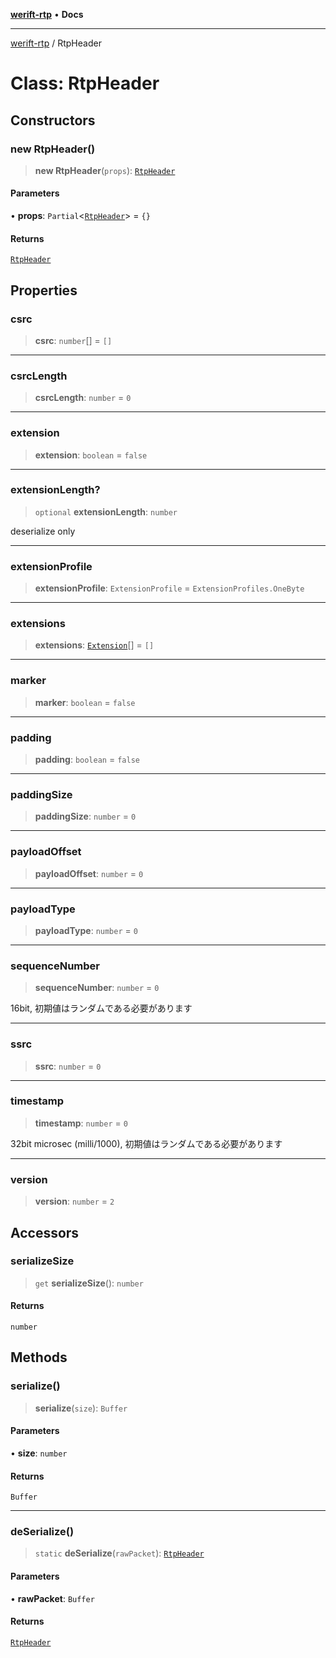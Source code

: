 [**werift-rtp**](../README.md) • **Docs**

***

[werift-rtp](../globals.md) / RtpHeader

# Class: RtpHeader

## Constructors

### new RtpHeader()

> **new RtpHeader**(`props`): [`RtpHeader`](RtpHeader.md)

#### Parameters

• **props**: `Partial`\<[`RtpHeader`](RtpHeader.md)\> = `{}`

#### Returns

[`RtpHeader`](RtpHeader.md)

## Properties

### csrc

> **csrc**: `number`[] = `[]`

***

### csrcLength

> **csrcLength**: `number` = `0`

***

### extension

> **extension**: `boolean` = `false`

***

### extensionLength?

> `optional` **extensionLength**: `number`

deserialize only

***

### extensionProfile

> **extensionProfile**: `ExtensionProfile` = `ExtensionProfiles.OneByte`

***

### extensions

> **extensions**: [`Extension`](../type-aliases/Extension.md)[] = `[]`

***

### marker

> **marker**: `boolean` = `false`

***

### padding

> **padding**: `boolean` = `false`

***

### paddingSize

> **paddingSize**: `number` = `0`

***

### payloadOffset

> **payloadOffset**: `number` = `0`

***

### payloadType

> **payloadType**: `number` = `0`

***

### sequenceNumber

> **sequenceNumber**: `number` = `0`

16bit, 初期値はランダムである必要があります

***

### ssrc

> **ssrc**: `number` = `0`

***

### timestamp

> **timestamp**: `number` = `0`

32bit microsec (milli/1000), 初期値はランダムである必要があります

***

### version

> **version**: `number` = `2`

## Accessors

### serializeSize

> `get` **serializeSize**(): `number`

#### Returns

`number`

## Methods

### serialize()

> **serialize**(`size`): `Buffer`

#### Parameters

• **size**: `number`

#### Returns

`Buffer`

***

### deSerialize()

> `static` **deSerialize**(`rawPacket`): [`RtpHeader`](RtpHeader.md)

#### Parameters

• **rawPacket**: `Buffer`

#### Returns

[`RtpHeader`](RtpHeader.md)
